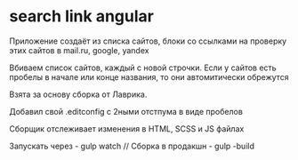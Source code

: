 # search link angular
Приложение создаёт из списка сайтов, блоки со ссылками на проверку этих сайтов в mail.ru, google, yandex

Вбиваем список сайтов, каждый с новой строчки. 
Если у сайтов есть пробелы в начале или конце названия, то они автомитически обрежутся


Взята за основу сборка от Лаврика.

Добавил свой .editconfig с 2ными отстпума в виде пробелов

Сборщик отслеживает изменения в HTML, SCSS и JS файлах

Запускать через - gulp watch
// Сборка в продакшн - gulp -build
